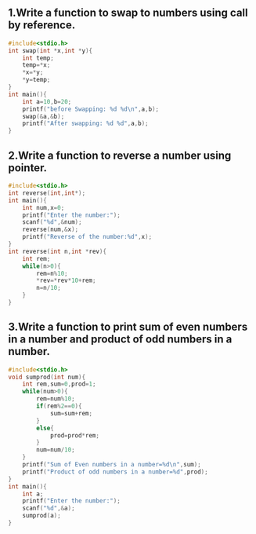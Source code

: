## 1.Write a function to swap to numbers using call by reference.
```c
#include<stdio.h>
int swap(int *x,int *y){
    int temp;
    temp=*x;
    *x=*y;
    *y=temp;
}
int main(){
    int a=10,b=20;
    printf("before Swapping: %d %d\n",a,b);
    swap(&a,&b);
    printf("After swapping: %d %d",a,b);
}
```
## 2.Write a function to reverse a number using pointer.
```c
#include<stdio.h>
int reverse(int,int*);
int main(){
    int num,x=0;
    printf("Enter the number:");
    scanf("%d",&num);
    reverse(num,&x);
    printf("Reverse of the number:%d",x);
}
int reverse(int n,int *rev){
    int rem;
    while(n>0){
        rem=n%10;
        *rev=*rev*10+rem;
        n=n/10;
    }
}
```
## 3.Write a function to print sum of even numbers in a number and product of odd numbers in a number.
```c
#include<stdio.h>
void sumprod(int num){
    int rem,sum=0,prod=1;
    while(num>0){
        rem=num%10;
        if(rem%2==0){
            sum=sum+rem;
        }
        else{
            prod=prod*rem;
        }
        num=num/10;
    }
    printf("Sum of Even numbers in a number=%d\n",sum);
    printf("Product of odd numbers in a number=%d",prod);
}
int main(){
    int a;
    printf("Enter the number:");
    scanf("%d",&a);
    sumprod(a);
}
